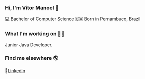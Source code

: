 ### Hi, I'm Vitor Manoel 👋

💻 Bachelor of Computer Science
🇧🇷 Born in Pernambuco, Brazil

### What I'm working on 👨‍💻

Junior Java Developer.

### Find me elsewhere 🌎

💼[Linkedin](https://www.linkedin.com/in/vitormanoel/)
